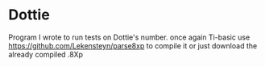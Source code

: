 # Dottie
Program I wrote to run tests on Dottie's number. once again Ti-basic use https://github.com/Lekensteyn/parse8xp to compile it or just download the already compiled .8Xp
